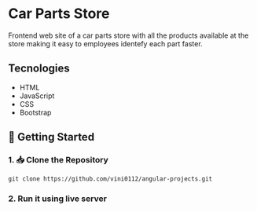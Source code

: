 # Car Parts Store
 Frontend web site of a car parts store with all the products available at the store making it easy to employees identefy each part faster.

## Tecnologies
- HTML
- JavaScript
- CSS
- Bootstrap

## 🚀 Getting Started
### 1. 📥 Clone the Repository 
  ```
  git clone https://github.com/vini0112/angular-projects.git
  ```
### 2. Run it using live server
 
